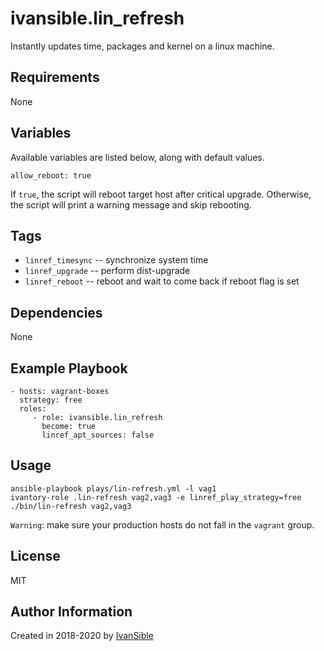 # ivansible.lin_refresh

Instantly updates time, packages and kernel on a linux machine.


## Requirements

None


## Variables

Available variables are listed below, along with default values.

    allow_reboot: true

If `true`, the script will reboot target host after critical upgrade.
Otherwise, the script will print a warning message and skip rebooting.


## Tags

- `linref_timesync` -- synchronize system time
- `linref_upgrade` -- perform dist-upgrade
- `linref_reboot` -- reboot and wait to come back if reboot flag is set


## Dependencies

None


## Example Playbook

    - hosts: vagrant-boxes
      strategy: free
      roles:
         - role: ivansible.lin_refresh
           become: true
           linref_apt_sources: false


## Usage

    ansible-playbook plays/lin-refresh.yml -l vag1
    ivantory-role .lin-refresh vag2,vag3 -e linref_play_strategy=free
    ./bin/lin-refresh vag2,vag3

`Warning`: make sure your production hosts do not fall in the `vagrant` group.


## License

MIT

## Author Information

Created in 2018-2020 by [IvanSible](https://github.com/ivansible)
